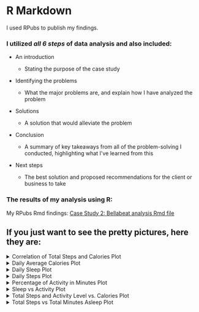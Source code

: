 # R Markdown 

I used RPubs to publish my findings.

### I utilized <em> all 6 steps </em> of data analysis and also included:

* An introduction
  * Stating the purpose of the case study
    
* Identifying the problems
  * What the major problems are, and explain how I have analyzed the problem

* Solutions
  * A solution that would alleviate the problem
  
* Conclusion
  * A summary of key takeaways from all of the problem-solving I conducted, highlighting what I've learned from this
    
* Next steps
  * The best solution and proposed recommendations for the client or business to take
 
### The results of my analysis using R:
My RPubs Rmd findings: [Case Study 2: Bellabeat analysis Rmd file](http://rpubs.com/matt_johnson0304/1063207)

## If you just want to see the pretty pictures, here they are:

<details>
<summary>Correlation of Total Steps and Calories Plot</summary>
 
![Correlation of Total Steps and Calories Plot](https://github.com/MjxSjx/Portfolio/blob/main/Case%20Study%202%20-%20bellabeat%20analysis/R%20Results/Correlation%20of%20Total%20Steps%20and%20Calories%20Plot.png)

</details>


<details>
<summary>Daily Average Calories Plot </summary>
 
![Daily Average Calories Plot](https://github.com/MjxSjx/Portfolio/blob/main/Case%20Study%202%20-%20bellabeat%20analysis/R%20Results/Daily%20Average%20Calories%20Plot.png)

</details>


<details>
<summary> Daily Sleep Plot </summary> 
 
![Daily Sleep Plot](https://github.com/MjxSjx/Portfolio/blob/main/Case%20Study%202%20-%20bellabeat%20analysis/R%20Results/Daily%20Sleep%20Plot.png)

</details>


<details>
<summary>Daily Steps Plot </summary>
 
![Daily Steps Plot](https://github.com/MjxSjx/Portfolio/blob/main/Case%20Study%202%20-%20bellabeat%20analysis/R%20Results/Daily%20Steps%20Plot.png)

</details>


<details>
<summary>Percentage of Activity in Minutes Plot </summary>
 
![Percentage of Activity in Minutes Plot](https://github.com/MjxSjx/Portfolio/blob/main/Case%20Study%202%20-%20bellabeat%20analysis/R%20Results/Percentage%20of%20Activity%20in%20Minutes%20Plot.png)

</details>


<details>
<summary>Sleep vs Activity Plot </summary>
 
![Sleep vs Activity Plot](https://github.com/MjxSjx/Portfolio/blob/main/Case%20Study%202%20-%20bellabeat%20analysis/R%20Results/Sleep%20vs%20Activity%20Plot.png)

</details>


<details>
<summary>Total Steps and Activity Level vs. Calories Plot </summary>
 
![Total Steps and Activity Level vs. Calories Plot](https://github.com/MjxSjx/Portfolio/blob/main/Case%20Study%202%20-%20bellabeat%20analysis/R%20Results/Total%20Steps%20and%20Activity%20Level%20vs.%20Calories%20Plot.png)

</details>


<details>
<summary>Total Steps vs Total Minutes Asleep Plot </summary>
 
![Total Steps vs Total Minutes Asleep Plot](https://github.com/MjxSjx/Portfolio/blob/main/Case%20Study%202%20-%20bellabeat%20analysis/R%20Results/Total%20Steps%20vs%20Total%20Minutes%20Asleep%20Plot.png)

</details>
